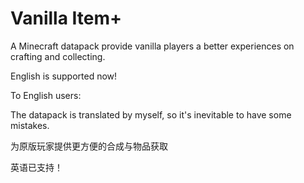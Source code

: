 # Vanilla Item+
A Minecraft datapack provide vanilla players a better experiences on crafting and collecting.

English is supported now!

To English users:

The datapack is translated by myself, so it's inevitable to have some mistakes.

为原版玩家提供更方便的合成与物品获取

英语已支持！